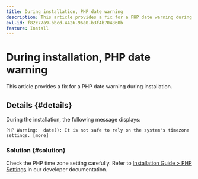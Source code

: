 ```yaml
---
title: During installation, PHP date warning
description: This article provides a fix for a PHP date warning during installation.
exl-id: f82c77a9-bbcd-4426-96a0-b3f4b704860b
feature: Install
---
```

# During installation, PHP date warning

This article provides a fix for a PHP date warning during installation.

## Details {#details}

During the installation, the following message displays:

```text
PHP Warning:  date(): It is not safe to rely on the system's timezone settings. [more]
```

### Solution {#solution}

Check the PHP time zone setting carefully. Refer to [Installation Guide > PHP Settings](https://devdocs.magento.com/guides/v2.3/install-gde/prereq/php-settings.html) in our developer documentation.
